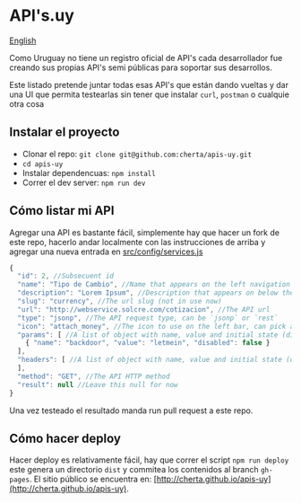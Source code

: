 # API's.uy

[English](README.md)

Como Uruguay no tiene un registro oficial de API's cada
desarrollador fue creando sus propias API's semi públicas para soportar
sus desarrollos.

Este listado pretende juntar todas esas API's que están dando vueltas y dar una UI que permita testearlas sin tener que instalar `curl`, `postman` o cualquie otra cosa

## Instalar el proyecto

* Clonar el repo: `git clone git@github.com:cherta/apis-uy.git`
* `cd apis-uy`
* Instalar dependencuas: `npm install`
* Correr el dev server: `npm run dev`

## Cómo listar mi API

Agregar una API es bastante fácil, simplemente hay que hacer un fork de este
repo, hacerlo andar localmente con las instrucciones de arriba y agregar una
nueva entrada en [src/config/services.js](src/config/services.js)

```js
{
  "id": 2, //Subsecuent id
  "name": "Tipo de Cambio", //Name that appears on the left navigation bar and as a title of the service
  "description": "Lorem Ipsum", //Description that appears on below the title
  "slug": "currency", //The url slug (not in use now)
  "url": "http://webservice.solcre.com/cotizacion", //The API url
  "type": "jsonp", //The API request type, can be `jsonp` or `rest`
  "icon": "attach_money", //The icon to use on the left bar, can pick any of these: https://www.google.com/design/icons/
  "params": [ //A list of object with name, value and initial state (disabled or enabled)
    { "name": "backdoor", "value": "letmein", "disabled": false }
  ],
  "headers": [ //A list of object with name, value and initial state (disabled or enabled)
  ],
  "method": "GET", //The API HTTP method
  "result": null //Leave this null for now
}
```

Una vez testeado el resultado manda run pull request a este repo.

## Cómo hacer deploy

Hacer deploy es relativamente fácil, hay que correr el script `npm run deploy` este genera un directorio `dist` y commitea los contenidos al branch `gh-pages`. El sitio público se encuentra en: [http://cherta.github.io/apis-uy](http://cherta.github.io/apis-uy).

